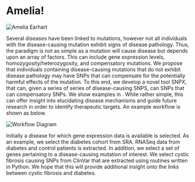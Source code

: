 # Amelia!

![Amelia Earhart](../../Amelia_Earhart_standing_under_nose_of_her_Lockheed_Model_10-E_Electra,_small.jpg)

Several diseases have been linked to mutations, however not all individuals with the disease-causing mutation exhibit signs of disease pathology.  Thus, the paradigm is not as simple as a mutation will cause disease but depends upon an array of factors.  This can include gene expression levels, homozygosity/heterozygosity, and compensatory mutations.  We propose that individuals containing disease-causing mutations that do not exhibit disease pathology may have SNPs that can compensate for the potentially harmful effects of the mutation.  To this end, we develop a novel tool SNPX, that can, given a series of series of disease-causing SNPS, can SNPs that can compensatory SNPs.  We show examples in <enter the diseases>.  While rather simple, this can offer insight into elucidating disease mechanisms and guide future research in order to identify therapeutic targets. An example workflow is shown as below.  
  
![Workflow Diagram](https://github.com/NCBI-Hackathons/Amelia/workflow.image.tiff)

Initially a disease for which gene expression data is available is selected.  As an example, we select the diabetes cohort from SRA.  RNASeq data from diabetes and control patients is extracted.  In addition, we select a set of genes pertaining to a disease-causing mutation of interest.  We select cystic fibrosis causing SNPs from ClinVar that are extracted using routines written in Python. We hope that this will provide additional insight onto the links between cystic fibrosis and diabetes.  
